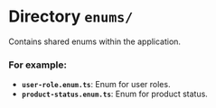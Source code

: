 # Directory `enums/`

Contains shared enums within the application.

### For example:

- **`user-role.enum.ts`**: Enum for user roles.
- **`product-status.enum.ts`**: Enum for product status.
